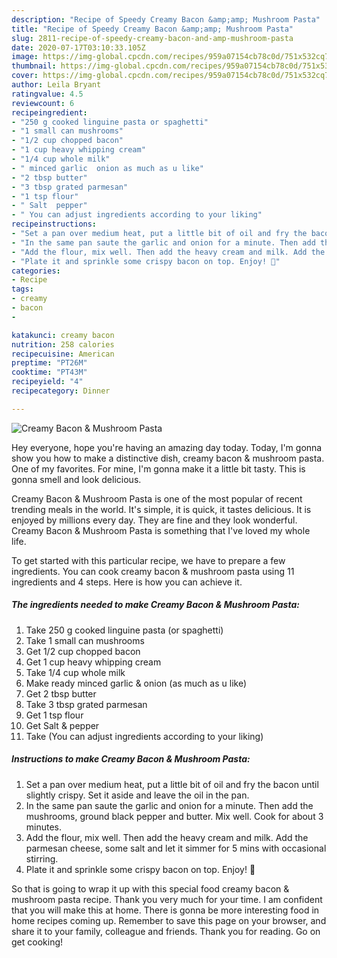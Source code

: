 ```yaml
---
description: "Recipe of Speedy Creamy Bacon &amp;amp; Mushroom Pasta"
title: "Recipe of Speedy Creamy Bacon &amp;amp; Mushroom Pasta"
slug: 2811-recipe-of-speedy-creamy-bacon-and-amp-mushroom-pasta
date: 2020-07-17T03:10:33.105Z
image: https://img-global.cpcdn.com/recipes/959a07154cb78c0d/751x532cq70/creamy-bacon-mushroom-pasta-recipe-main-photo.jpg
thumbnail: https://img-global.cpcdn.com/recipes/959a07154cb78c0d/751x532cq70/creamy-bacon-mushroom-pasta-recipe-main-photo.jpg
cover: https://img-global.cpcdn.com/recipes/959a07154cb78c0d/751x532cq70/creamy-bacon-mushroom-pasta-recipe-main-photo.jpg
author: Leila Bryant
ratingvalue: 4.5
reviewcount: 6
recipeingredient:
- "250 g cooked linguine pasta or spaghetti"
- "1 small can mushrooms"
- "1/2 cup chopped bacon"
- "1 cup heavy whipping cream"
- "1/4 cup whole milk"
- " minced garlic  onion as much as u like"
- "2 tbsp butter"
- "3 tbsp grated parmesan"
- "1 tsp flour"
- " Salt  pepper"
- " You can adjust ingredients according to your liking"
recipeinstructions:
- "Set a pan over medium heat, put a little bit of oil and fry the bacon until slightly crispy. Set it aside and leave the oil in the pan."
- "In the same pan saute the garlic and onion for a minute. Then add the mushrooms, ground black pepper and butter. Mix well. Cook for about 3 minutes."
- "Add the flour, mix well. Then add the heavy cream and milk. Add the parmesan cheese, some salt and let it simmer for 5 mins with occasional stirring."
- "Plate it and sprinkle some crispy bacon on top. Enjoy! 🙂"
categories:
- Recipe
tags:
- creamy
- bacon
- 

katakunci: creamy bacon  
nutrition: 258 calories
recipecuisine: American
preptime: "PT26M"
cooktime: "PT43M"
recipeyield: "4"
recipecategory: Dinner

---
```



![Creamy Bacon &amp; Mushroom Pasta](https://img-global.cpcdn.com/recipes/959a07154cb78c0d/751x532cq70/creamy-bacon-mushroom-pasta-recipe-main-photo.jpg)

Hey everyone, hope you're having an amazing day today. Today, I'm gonna show you how to make a distinctive dish, creamy bacon &amp; mushroom pasta. One of my favorites. For mine, I'm gonna make it a little bit tasty. This is gonna smell and look delicious.



Creamy Bacon &amp; Mushroom Pasta is one of the most popular of recent trending meals in the world. It's simple, it is quick, it tastes delicious. It is enjoyed by millions every day. They are fine and they look wonderful. Creamy Bacon &amp; Mushroom Pasta is something that I've loved my whole life.


To get started with this particular recipe, we have to prepare a few ingredients. You can cook creamy bacon &amp; mushroom pasta using 11 ingredients and 4 steps. Here is how you can achieve it.

<!--inarticleads1-->

##### The ingredients needed to make Creamy Bacon &amp; Mushroom Pasta:

1. Take 250 g cooked linguine pasta (or spaghetti)
1. Take 1 small can mushrooms
1. Get 1/2 cup chopped bacon
1. Get 1 cup heavy whipping cream
1. Take 1/4 cup whole milk
1. Make ready  minced garlic &amp; onion (as much as u like)
1. Get 2 tbsp butter
1. Take 3 tbsp grated parmesan
1. Get 1 tsp flour
1. Get  Salt &amp; pepper
1. Take  (You can adjust ingredients according to your liking)




<!--inarticleads2-->

##### Instructions to make Creamy Bacon &amp; Mushroom Pasta:

1. Set a pan over medium heat, put a little bit of oil and fry the bacon until slightly crispy. Set it aside and leave the oil in the pan.
1. In the same pan saute the garlic and onion for a minute. Then add the mushrooms, ground black pepper and butter. Mix well. Cook for about 3 minutes.
1. Add the flour, mix well. Then add the heavy cream and milk. Add the parmesan cheese, some salt and let it simmer for 5 mins with occasional stirring.
1. Plate it and sprinkle some crispy bacon on top. Enjoy! 🙂




So that is going to wrap it up with this special food creamy bacon &amp; mushroom pasta recipe. Thank you very much for your time. I am confident that you will make this at home. There is gonna be more interesting food in home recipes coming up. Remember to save this page on your browser, and share it to your family, colleague and friends. Thank you for reading. Go on get cooking!
